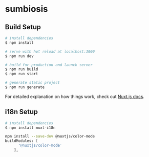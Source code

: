 # sumbiosis

## Build Setup

```bash
# install dependencies
$ npm install

# serve with hot reload at localhost:3000
$ npm run dev

# build for production and launch server
$ npm run build
$ npm run start

# generate static project
$ npm run generate
```

For detailed explanation on how things work, check out [Nuxt.js docs](https://nuxtjs.org).

## i18n  Setup

```bash
# install dependencies
$ npm install nuxt-i18n

npm install --save-dev @nuxtjs/color-mode
buildModules: [
      '@nuxtjs/color-mode'
    ],
```